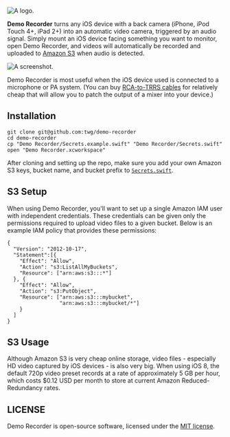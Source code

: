 ![A logo.](https://cloud.githubusercontent.com/assets/213293/5906410/5db23cfe-a565-11e4-8cd0-ae7427e570f7.png)

**Demo Recorder** turns any iOS device with a back camera (iPhone, iPod Touch 4+, iPad 2+) into an automatic video camera, triggered by an audio signal. Simply mount an iOS device facing something you want to monitor, open Demo Recorder, and videos will automatically be recorded and uploaded to [Amazon S3](http://aws.amazon.com/s3/) when audio is detected.

![A screenshot.](https://cloud.githubusercontent.com/assets/213293/5978951/8a0c0b9a-a871-11e4-8c34-aa4af48e4205.PNG)

Demo Recorder is most useful when the iOS device used is connected to a microphone or PA system. (You can buy [RCA-to-TRRS cables](http://www.kvconnection.com/product-p/km-iphone-micp-a22.htm) for relatively cheap that will allow you to patch the output of a mixer into your device.)

## Installation

    git clone git@github.com:twg/demo-recorder
    cd demo-recorder
    cp "Demo Recorder/Secrets.example.swift" "Demo Recorder/Secrets.swift"
    open "Demo Recorder.xcworkspace"
    
After cloning and setting up the repo, make sure you add your own Amazon S3 keys, bucket name, and bucket prefix to [`Secrets.swift`](https://github.com/twg/demo-recorder/blob/master/Demo%20Recorder/Secrets.example.swift).

## S3 Setup

When using Demo Recorder, you'll want to set up a single Amazon IAM user
with independent credentials. These credentials can be given only the permissions required
to upload video files to a given bucket. Below is an example IAM policy that provides these permissions:

    {
      "Version": "2012-10-17",
      "Statement":[{
        "Effect": "Allow",
        "Action": "s3:ListAllMyBuckets",
        "Resource": ["arn:aws:s3:::*"]
      }, {
        "Effect": "Allow",
        "Action": "s3:PutObject",
        "Resource": ["arn:aws:s3:::mybucket",
                     "arn:aws:s3:::mybucket/*"]
        }
      ]
    }
    
## S3 Usage

Although Amazon S3 is very cheap online storage, video files - especially HD video captured by iOS devices - is also very big. When using iOS 8, the default 720p video preset records at a rate of approximately 5 GB per hour, which costs $0.12 USD per month to store at current Amazon Reduced-Redundancy rates.


## LICENSE

Demo Recorder is open-source software, licensed under the [MIT license](https://github.com/twg/demo-recorder/blob/master/LICENSE).
